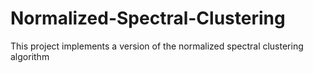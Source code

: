 # Normalized-Spectral-Clustering
This project implements a version of the normalized spectral clustering algorithm
